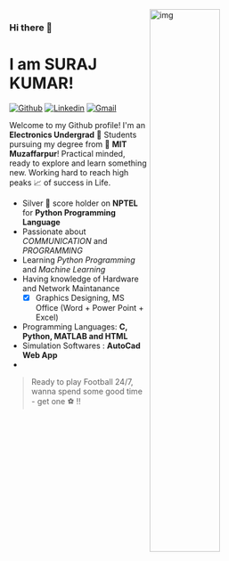 <img align="right" alt="img" src="https://github.com/Suraj-Kumar0/profile_readme/blob/main/profile.PNG" width="50%" height="auto" />

### Hi there 👋 
# **I am SURAJ KUMAR!**

[![Github](https://img.shields.io/badge/-Github-000?style=flat&logo=Github&logoColor=white)]( https://github.com/terribleloser-Vivek)
[![Linkedin](https://img.shields.io/badge/-LinkedIn-blue?style=flat&logo=Linkedin&logoColor=white)]( https://www.linkedin.com/in/vivek-kumar-singh-7b6184190/)
[![Gmail](https://img.shields.io/badge/-Gmail-c14438?style=flat&logo=Gmail&logoColor=white)](mailto:vivekkumarcs123@gmail.com)

Welcome to my Github profile!
I'm an **Electronics Undergrad** 🤖 Students pursuing my degree from 🏫 **MIT Muzaffarpur**!
Practical minded, ready to explore and learn something new. Working hard to reach high peaks 📈 of success in Life.

- Silver 🥈 score holder on **NPTEL** for **Python Programming Language**
- Passionate about *COMMUNICATION* and *PROGRAMMING*
- Learning *Python Programming* and *Machine Learning*
- Having knowledge of Hardware and Network Maintanance 
   - [x] Graphics Designing, MS Office (Word + Power Point + Excel)   
- Programming Languages: **C, Python, MATLAB and HTML**
- Simulation Softwares : **AutoCad Web App**
- 
> Ready to play Football 24/7, wanna spend some good time - get one ⚽ !!
